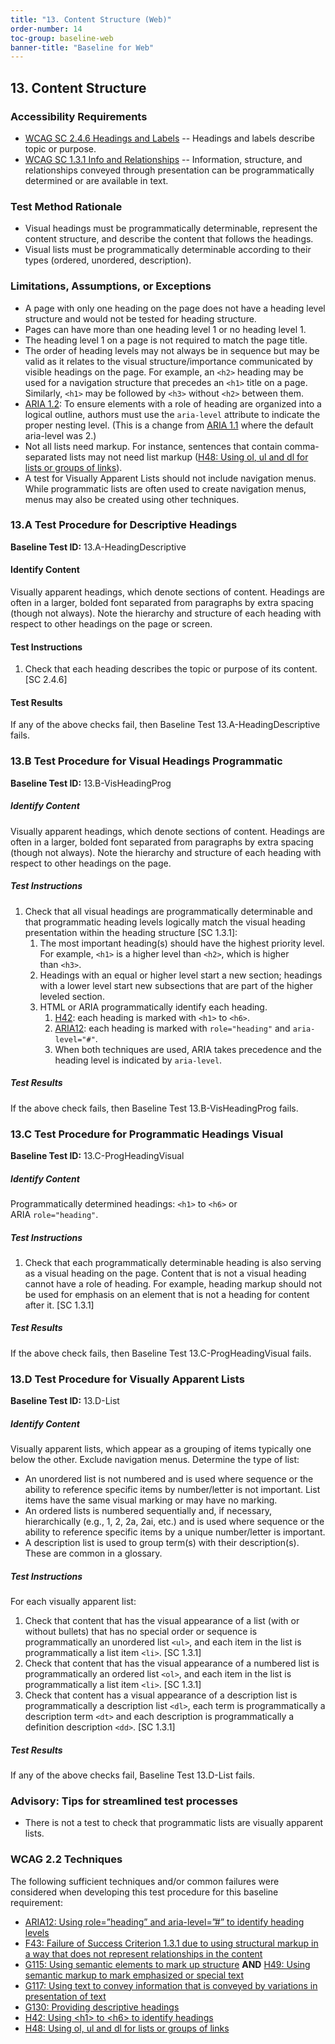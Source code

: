 ```yaml
---
title: "13. Content Structure (Web)"
order-number: 14
toc-group: baseline-web
banner-title: "Baseline for Web"
---
```

## 13. Content Structure

### Accessibility Requirements

-   [WCAG SC 2.4.6 Headings and Labels](https://www.w3.org/WAI/WCAG22/Understanding/headings-and-labels) -- Headings and labels describe topic or purpose.
-   [WCAG SC 1.3.1 Info and Relationships](https://www.w3.org/WAI/WCAG22/Understanding/info-and-relationships) -- Information, structure, and relationships conveyed through presentation can be programmatically determined or are available in text.

### Test Method Rationale

-   Visual headings must be programmatically determinable, represent the content structure, and describe the content that follows the headings.
-   Visual lists must be programmatically determinable according to their types (ordered, unordered, description).

### Limitations, Assumptions, or Exceptions

-   A page with only one heading on the page does not have a heading level structure and would not be tested for heading structure.
-   Pages can have more than one heading level 1 or no heading level 1.
-   The heading level 1 on a page is not required to match the page title.
-   The order of heading levels may not always be in sequence but may be valid as it relates to the visual structure/importance communicated by visible headings on the page. For example, an `<h2>` heading may be used for a navigation structure that precedes an `<h1>` title on a page. Similarly, `<h1>` may be followed by `<h3>` without `<h2>` between them.
-   [ARIA 1.2](https://www.w3.org/TR/wai-aria-1.2/#heading): To ensure elements with a role of heading are organized into a logical outline, authors must use the `aria-level` attribute to indicate the proper nesting level. (This is a change from [ARIA 1.1](https://www.w3.org/TR/wai-aria-1.1/#heading) where the default aria-level was 2.)
-   Not all lists need markup. For instance, sentences that contain comma-separated lists may not need list markup ([H48: Using ol, ul and dl for lists or groups of links](https://www.w3.org/WAI/WCAG22/Techniques/html/H48)).
-   A test for Visually Apparent Lists should not include navigation menus. While programmatic lists are often used to create navigation menus, menus may also be created using other techniques. 

### 13.A Test Procedure for Descriptive Headings

**Baseline Test ID:** 13.A-HeadingDescriptive
#### Identify Content
<p id="13aIC">Visually apparent headings, which denote sections of content. Headings are often in a larger, bolded font separated from paragraphs by extra spacing (though not always). Note the hierarchy and structure of each heading with respect to other headings on the page or screen.</p>

#### Test Instructions
<ol id="13aTI">
    <li id="13aTI-1">Check that each heading describes the topic or purpose of its content. [SC 2.4.6]</li>
</ol>

#### Test Results
<p id="13aTR">If any of the above checks fail, then Baseline Test 13.A-HeadingDescriptive fails.</p>

### 13.B Test Procedure for Visual Headings Programmatic   

**Baseline Test ID:** 13.B-VisHeadingProg
##### Identify Content
<p id="13bIC">Visually apparent headings, which denote sections of content. Headings are often in a larger, bolded font separated from paragraphs by extra spacing (though not always). Note the hierarchy and structure of each heading with respect to other headings on the page.</p>

##### Test Instructions
<ol id="13bTI">
    <li id="13bTI-1">Check that all visual headings are programmatically determinable and that programmatic heading levels logically match the visual heading presentation within the heading structure [SC 1.3.1]:
        <ol>
            <li id="13bTI-1a">The most important heading(s) should have the highest priority level. For example, <code>&lt;h1&gt;</code> is a higher level than <code>&lt;h2&gt;</code>, which is higher than <code>&lt;h3&gt;</code>.</li>
            <li id="13bTI-1b">Headings with an equal or higher level start a new section; headings with a lower level start new subsections that are part of the higher leveled section.</li>
            <li id="13bTI-1c">HTML or ARIA programmatically identify each heading. 
            <ol>
                <li><a href="https://www.w3.org/WAI/WCAG22/Techniques/html/H42" target="_blank" rel="noopener">H42</a>: each heading is marked with <code>&lt;h1&gt;</code> to <code>&lt;h6&gt;</code>.</li>
                <li><a href="https://www.w3.org/WAI/WCAG22/Techniques/aria/ARIA12" target="_blank" rel="noopener">ARIA12</a>: each heading is marked with <code>role="heading"</code> and <code>aria-level="#"</code>. </li>
                <li>When both techniques are used, ARIA takes precedence and the heading level is indicated by <code>aria-level</code>.</li>
            </ol></li>
        </ol></li>
</ol>

##### Test Results
<p id="13bTR">If the above check fails, then Baseline Test 13.B-VisHeadingProg fails.</p>

### 13.C Test Procedure for Programmatic Headings Visual

**Baseline Test ID:** 13.C-ProgHeadingVisual
##### Identify Content
<p id="13cIC">Programmatically determined headings: <code>&lt;h1&gt;</code> to <code>&lt;h6&gt;</code> or ARIA <code>role="heading"</code>.</p>

##### Test Instructions
<ol id="13cTI">
    <li id="13cTI-1">Check that each programmatically determinable heading is also serving as a visual heading on the page. Content that is not a visual heading cannot have a role of heading. For example, heading markup should not be used for emphasis on an element that is not a heading for content after it. [SC 1.3.1]</li>
</ol>

##### Test Results
<p id="13cTR">If the above check fails, then Baseline Test 13.C-ProgHeadingVisual fails.</p>

### 13.D Test Procedure for Visually Apparent Lists

**Baseline Test ID:** 13.D-List
##### Identify Content
<p id="13dIC">Visually apparent lists, which appear as a grouping of items typically one below the other. Exclude navigation menus. Determine the type of list: 
    <ul>
        <li>An unordered list is not numbered and is used where sequence or the ability to reference specific items by number/letter is not important. List items have the same visual marking or may have no marking. </li>
        <li>An ordered lists is numbered sequentially and, if necessary, hierarchically (e.g., 1, 2, 2a, 2ai, etc.) and is used where sequence or the ability to reference specific items by a unique number/letter is important.</li>
        <li>A description list is used to group term(s) with their description(s). These are common in a glossary.</li>
    </ul>
</p>

##### Test Instructions
For each visually apparent list:
<ol id="13dTI">
    <li id="13dTI-1">Check that content that has the visual appearance of a list (with or without bullets) that has no special order or sequence is programmatically an unordered list <code>&lt;ul&gt;</code>, and each item in the list is programmatically a list item <code>&lt;li&gt;</code>. [SC 1.3.1]</li>
    <li id="13dTI-2">Check that content that has the visual appearance of a numbered list is programmatically an ordered list <code>&lt;ol&gt;</code>, and each item in the list is programmatically a list item <code>&lt;li&gt;</code>. [SC 1.3.1]</li>
    <li id="13dTI-3">Check that content has a visual appearance of a description list is programmatically a description list <code>&lt;dl&gt;</code>, each term is programmatically a description term <code>&lt;dt&gt;</code> and each description is programmatically a definition description <code>&lt;dd&gt;</code>. [SC 1.3.1]</li>
</ol>

##### Test Results
<p id="13dTR">If any of the above checks fail, Baseline Test 13.D-List fails.</p>

### Advisory: Tips for streamlined test processes
- There is not a test to check that programmatic lists are visually apparent lists. 

### WCAG 2.2 Techniques

The following sufficient techniques and/or common failures were considered when developing this test procedure for this baseline requirement:

-   [ARIA12: Using role=”heading” and aria-level=”\#” to identify heading levels](https://www.w3.org/WAI/WCAG22/Techniques/aria/ARIA12)
-   [F43: Failure of Success Criterion 1.3.1 due to using structural markup in a way that does not represent relationships in the content](https://www.w3.org/WAI/WCAG21/Techniques/failures/F43.html)
-   [G115: Using semantic elements to mark up structure](https://www.w3.org/WAI/WCAG22/Techniques/general/G115) **AND** [H49: Using semantic markup to mark emphasized or special text](https://www.w3.org/WAI/WCAG22/Techniques/html/H49)
-   [G117: Using text to convey information that is conveyed by variations in presentation of text](https://www.w3.org/WAI/WCAG22/Techniques/general/G117)
-   [G130: Providing descriptive headings](https://www.w3.org/WAI/WCAG22/Techniques/general/G130)
-   [H42: Using &lt;h1&gt; to &lt;h6&gt; to identify headings](https://www.w3.org/WAI/WCAG22/Techniques/html/H42)
-   [H48: Using ol, ul and dl for lists or groups of links](https://www.w3.org/WAI/WCAG22/Techniques/html/H48)
